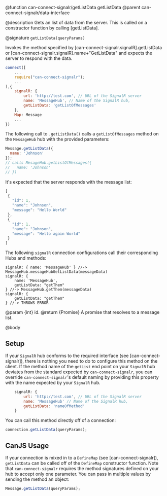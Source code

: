 @function can-connect-signalr/getListData getListData
@parent can-connect-signalr/data-interface

@description Gets an list of data from the server. This is called on a constructor function by calling [getListData].

@signature `getListData(queryParams)`

Invokes the method specified by [can-connect-signalr.signalR].getListData or
[can-connect-signalr.signalR].name+"GetListData" and expects the server to respond
with the data.

```js
connect([
    ...
    require("can-connect-signalr");
    ...
],{
    signalR: {
        url: 'http://test.com', // URL of the SignalR server
        name: 'MessageHub', // Name of the SignalR hub,
        getListData: 'getListOfMessages'
    },
    Map: Message
    ...
})

```

The following call to `.getListData()` calls a `getListOfMessages` method on the `MessageHub` hub with the provided parameters:

```js
Message.getListData({
  name: 'Johnson'
});
// calls MesageHub.getListOfMessages({
//   name: 'Johnson'
// })
```

It's expected that the server responds with the message list:

```js
[
 {
   "id": 1,
   "name": "Johnson",
   "message": "Hello World"
 },
 {
   "id": 1,
   "name": "Johnson",
   "message": "Hello again World"
 }
]
```

The following `signalR` connection configurations call their corresponding Hubs and methods:

```
signalR: { name: 'MessageHub' } //-> MessageHub.messageHubGetListData(messageData)
signalR: {
    name: 'MessageHub',
    getListData: "getThem"
} //-> MessageHub.getThem(messageData)
signalR: {
    getListData: "getThem"
} //-> THROWS ERROR
```

@param {int} id.
@return {Promise<Object>} A promise that resolves to a message list.


@body

## Setup

If your `SignalR` hub conforms to the required interface (see [can-connect-signalr]), there is nothing you need to
do to configure this method on the client. If the method name of the `getList` end point on your `SignalR` hub deviates from
the standard expected by `can-connect-signalr`, you can override `can-connect-signalr`'s default naming by providing
this property with the name expected by your `SignalR` hub.

```js
    signalR: {
        url: 'http://test.com', // URL of the SignalR server
        name: 'MessageHub' // Name of the SignalR hub,
        getListData: 'nameOfMethod'
    }
```

You can call this method directly off of a connection:

```js
connection.getListData(queryParams);
```

## CanJS Usage

If your connection is mixed in to a `DefineMap` (see [can-connect-signalr]), `getListData` can be called off of the
`DefineMap` constructor function. Note that `can-connect-signalr` requires the method signatures
defined on your hub to accept only one parameter. You can pass in multiple values by sending the method
an object:

```js
Message.getListData(queryParams);
```
